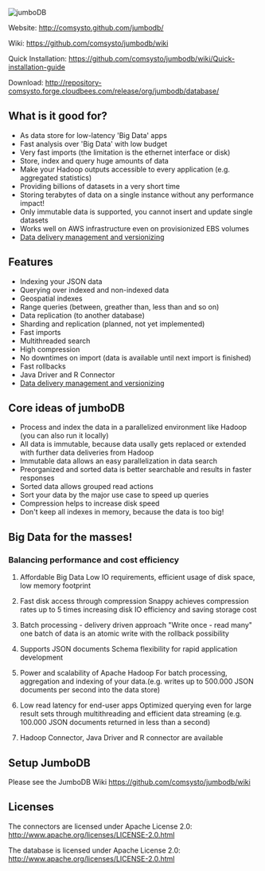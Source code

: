 ![jumboDB](http://comsysto.github.com/jumbodb/img/pics/jumbo.png)

Website: http://comsysto.github.com/jumbodb/

Wiki: https://github.com/comsysto/jumbodb/wiki

Quick Installation: https://github.com/comsysto/jumbodb/wiki/Quick-installation-guide

Download: http://repository-comsysto.forge.cloudbees.com/release/org/jumbodb/database/

## What is it good for? 

- As data store for low-latency 'Big Data' apps
- Fast analysis over 'Big Data' with low budget
- Very fast imports (the limitation is the ethernet interface or disk)
- Store, index and query huge amounts of data
- Make your Hadoop outputs accessible to every application (e.g. aggregated statistics)
- Providing billions of datasets in a very short time
- Storing terabytes of data on a single instance without any performance impact!
- Only immutable data is supported, you cannot insert and update single datasets
- Works well on AWS infrastructure even on provisionized EBS volumes
- [Data delivery management and versionizing](https://github.com/comsysto/jumbodb/wiki/Data-Delivery-Concept)

## Features

- Indexing your JSON data 
- Querying over indexed and non-indexed data
- Geospatial indexes
- Range queries (between, greather than, less than and so on)
- Data replication (to another database)
- Sharding and replication (planned, not yet implemented)
- Fast imports
- Multithreaded search
- High compression
- No downtimes on import (data is available until next import is finished)
- Fast rollbacks
- Java Driver and R Connector 
- [Data delivery management and versionizing](https://github.com/comsysto/jumbodb/wiki/Data-Delivery-Concept)

## Core ideas of jumboDB

- Process and index the data in a parallelized environment like Hadoop (you can also run it locally)
- All data is immutable, because data usally gets replaced or extended with further data deliveries from Hadoop
- Immutable data allows an easy parallelization in data search
- Preorganized and sorted data is better searchable and results in faster responses
- Sorted data allows grouped read actions
- Sort your data by the major use case to speed up queries
- Compression helps to increase disk speed
- Don't keep all indexes in memory, because the data is too big!

## Big Data for the masses!

### Balancing performance and cost efficiency

1. Affordable Big Data
Low IO requirements, efficient usage of disk space, low
memory footprint

2. Fast disk access through compression
Snappy achieves compression rates up to 5 times
increasing disk IO efficiency and saving storage cost

3. Batch processing - delivery driven approach
"Write once - read many" one batch of data is an atomic
write with the rollback possibility

4. Supports JSON documents
Schema flexibility for rapid application development

5. Power and scalability of Apache Hadoop
For batch processing, aggregation and indexing of your
data.(e.g. writes up to 500.000 JSON documents per second into the data store)

6. Low read latency for end-user apps
Optimized querying even for large result sets through
multithreading and efficient data streaming (e.g. 100.000
JSON documents returned in less than a second)

7. Hadoop Connector, Java Driver and R connector are available

## Setup JumboDB

Please see the JumboDB Wiki https://github.com/comsysto/jumbodb/wiki

## Licenses

The connectors are licensed under Apache License 2.0: http://www.apache.org/licenses/LICENSE-2.0.html

The database is licensed under Apache License 2.0: http://www.apache.org/licenses/LICENSE-2.0.html

